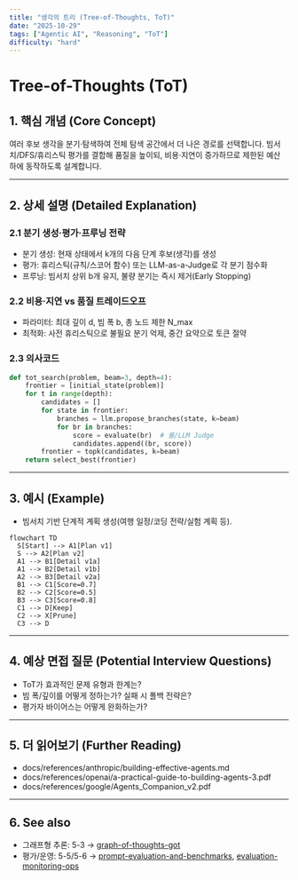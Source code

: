 ```yaml
---
title: "생각의 트리 (Tree-of-Thoughts, ToT)"
date: "2025-10-29"
tags: ["Agentic AI", "Reasoning", "ToT"]
difficulty: "hard"
---
```


# Tree-of-Thoughts (ToT)

## 1. 핵심 개념 (Core Concept)

여러 후보 생각을 분기·탐색하여 전체 탐색 공간에서 더 나은 경로를 선택합니다. 빔서치/DFS/휴리스틱 평가를 결합해 품질을 높이되, 비용·지연이 증가하므로 제한된 예산 하에 동작하도록 설계합니다.

---

## 2. 상세 설명 (Detailed Explanation)

### 2.1 분기 생성·평가·프루닝 전략
- 분기 생성: 현재 상태에서 k개의 다음 단계 후보(생각)를 생성
- 평가: 휴리스틱(규칙/스코어 함수) 또는 LLM-as-a-Judge로 각 분기 점수화
- 프루닝: 빔서치 상위 b개 유지, 불량 분기는 즉시 제거(Early Stopping)

### 2.2 비용·지연 vs 품질 트레이드오프
- 파라미터: 최대 깊이 d, 빔 폭 b, 총 노드 제한 N_max
- 최적화: 사전 휴리스틱으로 불필요 분기 억제, 중간 요약으로 토큰 절약

### 2.3 의사코드
```python
def tot_search(problem, beam=3, depth=4):
    frontier = [initial_state(problem)]
    for t in range(depth):
        candidates = []
        for state in frontier:
            branches = llm.propose_branches(state, k=beam)
            for br in branches:
                score = evaluate(br)  # 룰/LLM Judge
                candidates.append((br, score))
        frontier = topk(candidates, k=beam)
    return select_best(frontier)
```

---

## 3. 예시 (Example)

- 빔서치 기반 단계적 계획 생성(여행 일정/코딩 전략/실험 계획 등).

```mermaid
flowchart TD
  S[Start] --> A1[Plan v1]
  S --> A2[Plan v2]
  A1 --> B1[Detail v1a]
  A1 --> B2[Detail v1b]
  A2 --> B3[Detail v2a]
  B1 --> C1[Score=0.7]
  B2 --> C2[Score=0.5]
  B3 --> C3[Score=0.8]
  C1 --> D[Keep]
  C2 --> X[Prune]
  C3 --> D
```

---

## 4. 예상 면접 질문 (Potential Interview Questions)

- ToT가 효과적인 문제 유형과 한계는?
- 빔 폭/깊이를 어떻게 정하는가? 실패 시 폴백 전략은?
- 평가자 바이어스는 어떻게 완화하는가?

---

## 5. 더 읽어보기 (Further Reading)

- docs/references/anthropic/building-effective-agents.md
- docs/references/openai/a-practical-guide-to-building-agents-3.pdf
- docs/references/google/Agents_Companion_v2.pdf

---

## 6. See also

- 그래프형 추론: 5-3 → [graph-of-thoughts-got](./graph-of-thoughts-got.md)
- 평가/운영: 5-5/5-6 → [prompt-evaluation-and-benchmarks](../5-5-프롬프트-엔지니어링-and-평가/prompt-evaluation-and-benchmarks.md), [evaluation-monitoring-ops](../5-6-agentops-운영-and-자동화/evaluation-monitoring-ops.md)
